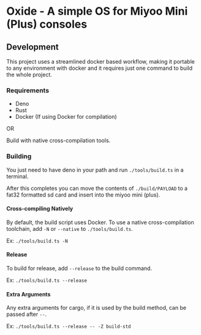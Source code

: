 # Oxide - A simple OS for Miyoo Mini (Plus) consoles

## Development

This project uses a streamlined docker based workflow, making it portable to any environment with docker and it requires just one command to build the whole project.

### Requirements

- Deno
- Rust
- Docker (If using Docker for compilation)


OR

Build with native cross-compilation tools.

### Building

You just need to have deno in your path and run `./tools/build.ts` in a terminal.

After this completes you can move the contents of `./build/PAYLOAD` to a fat32 formatted sd card and insert into the miyoo mini (plus).

#### Cross-compiling Natively

By default, the build script uses Docker. To use a native cross-compilation toolchain, add `-N` or `--native` to `./tools/build.ts`.

Ex: `./tools/build.ts -N`

#### Release

To build for release, add `--release` to the build command.

Ex: `./tools/build.ts --release`

#### Extra Arguments

Any extra arguments for cargo, if it is used by the build method, can be passed after `--`.

Ex: `./tools/build.ts --release -- -Z build-std`
